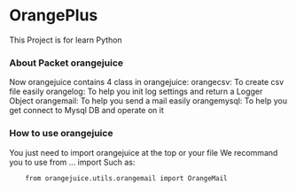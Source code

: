 OrangePlus
==========

This Project is for learn Python


### About Packet orangejuice
Now orangejuice contains 4 class in orangejuice:
orangecsv: To create csv file easily
orangelog: To help you init log settings and return a Logger Object
orangemail: To help you send a mail easily
orangemysql: To help you get connect to Mysql DB and operate on it

### How to use orangejuice
You just need to import orangejuice at the top or your file
We recommand you to use from ... import
Such as:
```
    from orangejuice.utils.orangemail import OrangeMail
```